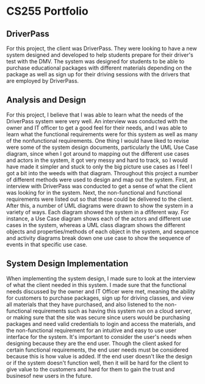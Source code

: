 # CS255 Portfolio

## DriverPass
For this project, the client was DriverPass. They were looking to have a new system designed and developed to help students prepare for their driver's test with the DMV. The system was designed for students to be able to purchase educational packages with different materials depending on the package as well as sign up for their driving sessions with the drivers that are employed by DriverPass. 

## Analysis and Design
For this project, I believe that I was able to learn what the needs of the DriverPass system were very well. An interview was conducted with the owner and IT officer to get a good feel for their needs, and I was able to learn what the functional requirements were for this system as well as many of the nonfunctional requirements. One thing I would have liked to revise were some of the system design documents, particularly the UML Use Case diagram, since when I got around to mapping out the different use cases and actors in the system, it got very messy and hard to track, so I would have made it simpler and stuck to only the big picture use cases as I feel I got a bit into the weeds with that diagram. Throughout this project a number of different methods were used to design and map out the system. First, an interview with DriverPass was conducted to get a sense of what the client was looking for in the system. Next, the non-functional and functional requirements were listed out so that these could be delivered to the client. After this, a number of UML diagrams were drawn to show the system in a variety of ways. Each diagram showed the system in a dfiferent way. For instance, a Use Case diagram shows each of the actors and different use cases in the system, whereas a UML class diagram shows the different objects and properties/methods of each object in the system, and sequence and activity diagrams break down one use case to show the sequence of events in that specific use case.

## System Design Implementation
When implementing the system design, I made sure to look at the interview of what the client needed in this system. I made sure that the functional needs discussed by the owner and IT Officer were met, meaning the ability for customers to purchase packages, sign up for driving classes, and view all materials that they have purchased, and also listened to the non-functional requirements such as having this system run on a cloud server, or making sure that the site was secure since users would be purchasing packages and need valid credentials to login and access the materials, and the non-functional requirement for an intuitive and easy to use user interface for the system. It's important to consider the user's needs when designing because they are the end user. Though the client asked for certain functional requirements, the end user needs must be considered because this is how value is added. If the end user doesn't like the design or if the system doesn't function well, then it will be hard for the client to give value to the customers and hard for them to gain the trust and businesof new users in the future. 
